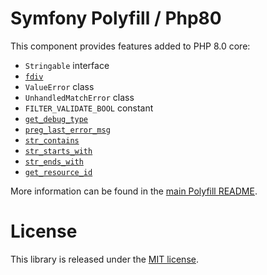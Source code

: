 Symfony Polyfill / Php80
========================

This component provides features added to PHP 8.0 core:

- `Stringable` interface
- [`fdiv`](https://php.net/fdiv)
- `ValueError` class
- `UnhandledMatchError` class
- `FILTER_VALIDATE_BOOL` constant
- [`get_debug_type`](https://php.net/get_debug_type)
- [`preg_last_error_msg`](https://php.net/preg_last_error_msg)
- [`str_contains`](https://php.net/str_contains)
- [`str_starts_with`](https://php.net/str_starts_with)
- [`str_ends_with`](https://php.net/str_ends_with)
- [`get_resource_id`](https://php.net/get_resource_id)

More information can be found in the
[main Polyfill README](https://github.com/symfony/polyfill/blob/master/README.md).

License
=======

This library is released under the [MIT license](LICENSE).
